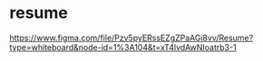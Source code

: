 # resume

https://www.figma.com/file/Pzv5pyERssEZgZPaAGi8vv/Resume?type=whiteboard&node-id=1%3A104&t=xT4lvdAwNIoatrb3-1
